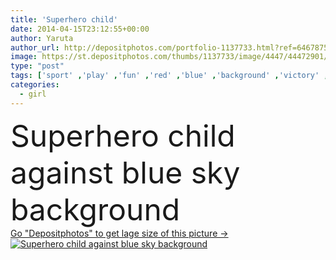 ```yaml
---
title: 'Superhero child'
date: 2014-04-15T23:12:55+00:00
author: Yaruta
author_url: http://depositphotos.com/portfolio-1137733.html?ref=64678756
image: https://st.depositphotos.com/thumbs/1137733/image/4447/44472901/api_thumb_450.jpg?forcejpeg=true
type: "post"
tags: ['sport' ,'play' ,'fun' ,'red' ,'blue' ,'background' ,'victory' ,'design' ,'sky' ,'beautiful' ,'happy' ,'holiday' ,'person' ,'girl' ,'summer' ,'people' ,'freedom' ,'outdoors' ,'success' ,'joy' ,'flying' ,'child' ,'family' ,'protection' ,'power' ,'retro' ,'vintage' ,'boy' ,'childhood' ,'hands' ,'kid' ,'elements' ,'concept' ,'active' ,'dream' ,'fingers' ,'with' ,'lifestyle' ,'fitness' ,'jump' ,'leader' ,'winner' ,'baby' ,'unusual' ,'costume' ,'against' ,'hero' ,'cape' ,'superhero' ,'muscles' ]
categories: 
  - girl
---
```

<div aling="center">
            <font size="60"> Superhero child against blue sky background</font>   
</div>
<div>
    <a href='https://depositphotos.com/44472901/stock-photo-superhero-child.html?ref=64678756' target=_blank > Go "Depositphotos" to get lage size of this picture ->
        <img href='https://depositphotos.com/44472901/stock-photo-superhero-child.html?ref=64678756' src='https://st.depositphotos.com/1137733/4447/i/950/depositphotos_44472901-stock-photo-superhero-child.jpg?forcejpeg=true' alt='Superhero child against blue sky background' >
    </a>
</div>
